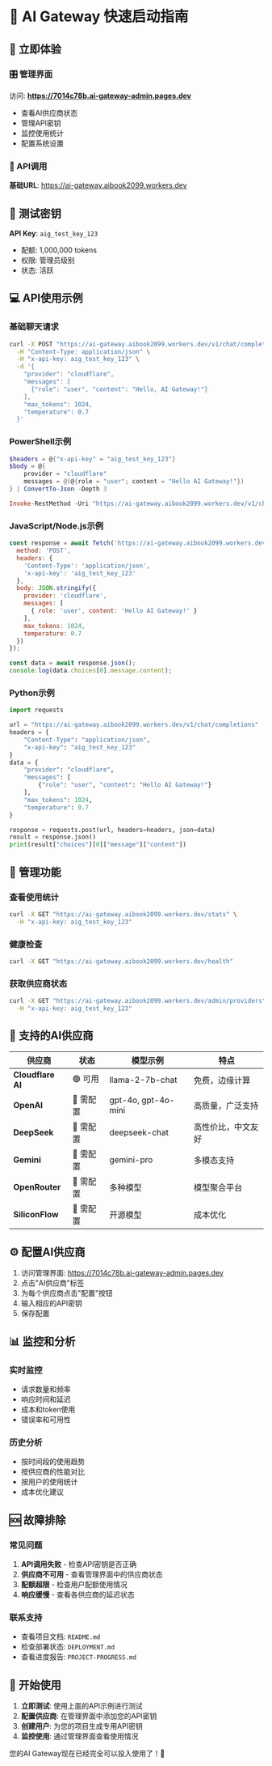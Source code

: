 # 🚀 AI Gateway 快速启动指南

## 📱 立即体验

### 🎛️ 管理界面
访问: **https://7014c78b.ai-gateway-admin.pages.dev**
- 查看AI供应商状态
- 管理API密钥
- 监控使用统计
- 配置系统设置

### 🤖 API调用
**基础URL**: https://ai-gateway.aibook2099.workers.dev

## 🔑 测试密钥

**API Key**: `aig_test_key_123`
- 配额: 1,000,000 tokens
- 权限: 管理员级别
- 状态: 活跃

## 💻 API使用示例

### 基础聊天请求
```bash
curl -X POST "https://ai-gateway.aibook2099.workers.dev/v1/chat/completions" \
  -H "Content-Type: application/json" \
  -H "x-api-key: aig_test_key_123" \
  -d '{
    "provider": "cloudflare",
    "messages": [
      {"role": "user", "content": "Hello, AI Gateway!"}
    ],
    "max_tokens": 1024,
    "temperature": 0.7
  }'
```

### PowerShell示例
```powershell
$headers = @{"x-api-key" = "aig_test_key_123"}
$body = @{
    provider = "cloudflare"
    messages = @(@{role = "user"; content = "Hello AI Gateway!"})
} | ConvertTo-Json -Depth 3

Invoke-RestMethod -Uri "https://ai-gateway.aibook2099.workers.dev/v1/chat/completions" -Method POST -ContentType "application/json" -Headers $headers -Body $body
```

### JavaScript/Node.js示例
```javascript
const response = await fetch('https://ai-gateway.aibook2099.workers.dev/v1/chat/completions', {
  method: 'POST',
  headers: {
    'Content-Type': 'application/json',
    'x-api-key': 'aig_test_key_123'
  },
  body: JSON.stringify({
    provider: 'cloudflare',
    messages: [
      { role: 'user', content: 'Hello AI Gateway!' }
    ],
    max_tokens: 1024,
    temperature: 0.7
  })
});

const data = await response.json();
console.log(data.choices[0].message.content);
```

### Python示例
```python
import requests

url = "https://ai-gateway.aibook2099.workers.dev/v1/chat/completions"
headers = {
    "Content-Type": "application/json",
    "x-api-key": "aig_test_key_123"
}
data = {
    "provider": "cloudflare",
    "messages": [
        {"role": "user", "content": "Hello AI Gateway!"}
    ],
    "max_tokens": 1024,
    "temperature": 0.7
}

response = requests.post(url, headers=headers, json=data)
result = response.json()
print(result["choices"][0]["message"]["content"])
```

## 🔧 管理功能

### 查看使用统计
```bash
curl -X GET "https://ai-gateway.aibook2099.workers.dev/stats" \
  -H "x-api-key: aig_test_key_123"
```

### 健康检查
```bash
curl -X GET "https://ai-gateway.aibook2099.workers.dev/health"
```

### 获取供应商状态
```bash
curl -X GET "https://ai-gateway.aibook2099.workers.dev/admin/providers" \
  -H "x-api-key: aig_test_key_123"
```

## 🎯 支持的AI供应商

| 供应商 | 状态 | 模型示例 | 特点 |
|--------|------|----------|------|
| **Cloudflare AI** | 🟢 可用 | llama-2-7b-chat | 免费，边缘计算 |
| **OpenAI** | 🔴 需配置 | gpt-4o, gpt-4o-mini | 高质量，广泛支持 |
| **DeepSeek** | 🔴 需配置 | deepseek-chat | 高性价比，中文友好 |
| **Gemini** | 🔴 需配置 | gemini-pro | 多模态支持 |
| **OpenRouter** | 🔴 需配置 | 多种模型 | 模型聚合平台 |
| **SiliconFlow** | 🔴 需配置 | 开源模型 | 成本优化 |

## ⚙️ 配置AI供应商

1. 访问管理界面: https://7014c78b.ai-gateway-admin.pages.dev
2. 点击"AI供应商"标签
3. 为每个供应商点击"配置"按钮
4. 输入相应的API密钥
5. 保存配置

## 📊 监控和分析

### 实时监控
- 请求数量和频率
- 响应时间和延迟
- 成本和token使用
- 错误率和可用性

### 历史分析
- 按时间段的使用趋势
- 按供应商的性能对比
- 按用户的使用统计
- 成本优化建议

## 🆘 故障排除

### 常见问题
1. **API调用失败** - 检查API密钥是否正确
2. **供应商不可用** - 查看管理界面中的供应商状态
3. **配额超限** - 检查用户配额使用情况
4. **响应缓慢** - 查看各供应商的延迟状态

### 联系支持
- 查看项目文档: `README.md`
- 检查部署状态: `DEPLOYMENT.md`
- 查看进度报告: `PROJECT-PROGRESS.md`

## 🎉 开始使用

1. **立即测试**: 使用上面的API示例进行测试
2. **配置供应商**: 在管理界面中添加您的API密钥
3. **创建用户**: 为您的项目生成专用API密钥
4. **监控使用**: 通过管理界面查看使用情况

您的AI Gateway现在已经完全可以投入使用了！🚀
